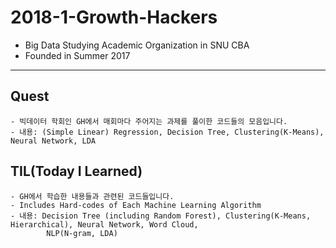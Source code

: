# 2018-1-Growth-Hackers
 - Big Data Studying Academic Organization in SNU CBA
 - Founded in Summer 2017

---

## Quest
    - 빅데이터 학회인 GH에서 매회마다 주어지는 과제를 풀이한 코드들의 모음입니다.
    - 내용: (Simple Linear) Regression, Decision Tree, Clustering(K-Means), Neural Network, LDA

## TIL(Today I Learned)
    - GH에서 학습한 내용들과 관련된 코드들입니다.
    - Includes Hard-codes of Each Machine Learning Algorithm
    - 내용: Decision Tree (including Random Forest), Clustering(K-Means, Hierarchical), Neural Network, Word Cloud,
            NLP(N-gram, LDA)

